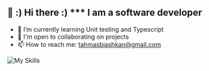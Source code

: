   👋 :)  Hi there :)
  *** I am a software developer 
-
- 🌱 I’m currently learning Unit testing and Typescript
- 🤝 I'm open to collaborating on projects 
- 📫 How to reach me: tahmasbiashkan@gmail.com 


 ![My Skills](https://skillicons.dev/icons?i=dotnet,cs,angular,mysql,html,css,js,ts,sql)

